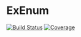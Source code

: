 # ExEnum

[![Build Status](https://github.com/jlapeyre/ExEnum.jl/actions/workflows/CI.yml/badge.svg?branch=main)](https://github.com/jlapeyre/ExEnum.jl/actions/workflows/CI.yml?query=branch%3Amain)
[![Coverage](https://codecov.io/gh/jlapeyre/ExEnum.jl/branch/main/graph/badge.svg)](https://codecov.io/gh/jlapeyre/ExEnum.jl)

